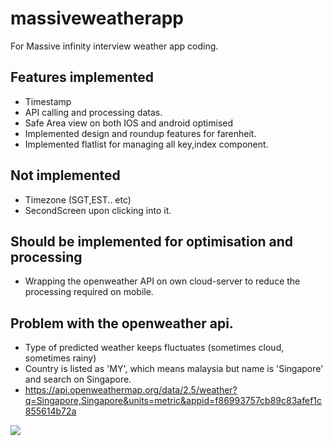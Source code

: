 # massiveweatherapp
For Massive infinity interview weather app coding.


## Features implemented
-  Timestamp
-  API calling and processing datas.
-  Safe Area view on both IOS and android optimised
-  Implemented design and roundup features for farenheit.
-  Implemented flatlist for managing all key,index component.

## Not implemented 
- Timezone (SGT,EST.. etc)
- SecondScreen upon clicking into it.

## Should be implemented for optimisation and processing
- Wrapping the openweather API on own cloud-server to reduce the processing required on mobile.

## Problem with the openweather api.
- Type of predicted weather keeps fluctuates (sometimes cloud, sometimes rainy)
- Country is listed as 'MY', which means malaysia but name is 'Singapore' and search on Singapore.
- https://api.openweathermap.org/data/2.5/weather?q=Singapore,Singapore&units=metric&appid=f86993757cb89c83afef1c855614b72a

![](https://mikeleow.s3-ap-southeast-1.amazonaws.com/massiveinterviewscreenshot.png)
